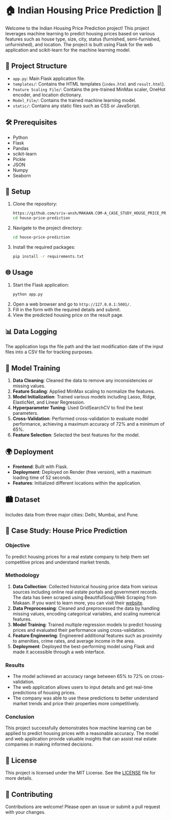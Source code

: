 # 🏠 Indian Housing Price Prediction 🏡

Welcome to the Indian Housing Price Prediction project! This project leverages machine learning to predict housing prices based on various 
features such as house type, size, city, status (furnished, semi-furnished, unfurnished), and location. The project is built using Flask for the web application
and scikit-learn for the machine learning model.

## 📂 Project Structure

- `app.py`: Main Flask application file.
- `templates/`: Contains the HTML templates (`index.html` and `result.html`).
- `Feature Scaling File/`: Contains the pre-trained MinMax scaler, OneHot encoder, and location dictionary.
- `Model_File/`: Contains the trained machine learning model.
- `static/`: Contains any static files such as CSS or JavaScript.

## 🛠️ Prerequisites

- Python
- Flask
- Pandas
- scikit-learn
- Pickle
- JSON
- Numpy
- Seaborn

## 🚀 Setup

1. Clone the repository:
    ```bash
    https://github.com/sriv-ansh/MAKAAN.COM-A_CASE_STUDY_HOUSE_PRICE_PREDICTION
    cd house-price-prediction
    ```
2. Navigate to the project directory:
    ```bash
    cd house-price-prediction
    ```
3. Install the required packages:
    ```bash
    pip install -r requirements.txt
    ```

## 🌐 Usage

1. Start the Flask application:
    ```bash
    python app.py
    ```
2. Open a web browser and go to `http://127.0.0.1:5001/`.
3. Fill in the form with the required details and submit.
4. View the predicted housing price on the result page.

## 📊 Data Logging

The application logs the file path and the last modification date of the input files into a CSV file for tracking purposes.

## 🧠 Model Training

1. **Data Cleaning**: Cleaned the data to remove any inconsistencies or missing values.
2. **Feature Scaling**: Applied MinMax scaling to normalize the features.
3. **Model Initialization**: Trained various models including Lasso, Ridge, ElasticNet, and Linear Regression.
4. **Hyperparameter Tuning**: Used GridSearchCV to find the best parameters.
5. **Cross-Validation**: Performed cross-validation to evaluate model performance, achieving a maximum accuracy of 72% and a minimum of 65%.
6. **Feature Selection**: Selected the best features for the model.

## 🌍 Deployment

- **Frontend**: Built with Flask.
- **Deployment**: Deployed on Render (free version), with a maximum loading time of 52 seconds.
- **Features**: Initialized different locations within the application.

## 🏙️ Dataset

Includes data from three major cities: Delhi, Mumbai, and Pune.

## 📖 Case Study: House Price Prediction

### Objective

To predict housing prices for a real estate company to help them set competitive prices and understand market trends.

### Methodology

1. **Data Collection**: Collected historical housing price data from various sources including online real estate portals and government records.
   The data has been scraped using BeautifulSoup/Web Scraping from Makaan. If you want to learn more, you can visit their [website](https://www.makaan.com).
3. **Data Preprocessing**: Cleaned and preprocessed the data by handling missing values, encoding categorical variables, and scaling numerical features.
4. **Model Training**: Trained multiple regression models to predict housing prices and evaluated their performance using cross-validation.
5. **Feature Engineering**: Engineered additional features such as proximity to amenities, crime rates, and average income in the area.
6. **Deployment**: Deployed the best-performing model using Flask and made it accessible through a web interface.

### Results

- The model achieved an accuracy range between 65% to 72% on cross-validation.
- The web application allows users to input details and get real-time predictions of housing prices.
- The company was able to use these predictions to better understand market trends and price their properties more competitively.

### Conclusion

This project successfully demonstrates how machine learning can be applied to predict housing prices with a reasonable accuracy.
The model and web application provide valuable insights that can assist real estate companies in making informed decisions.

## 📄 License

This project is licensed under the MIT License. See the [LICENSE](LICENSE) file for more details.

## 🤝 Contributing

Contributions are welcome! Please open an issue or submit a pull request with your changes.
